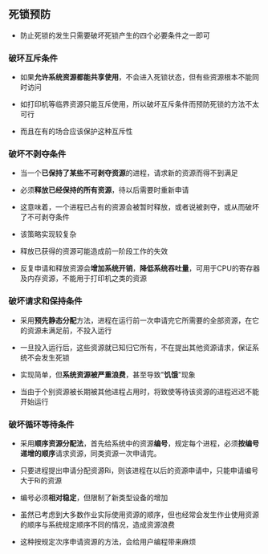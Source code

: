 ## 死锁预防

- 防止死锁的发生只需要破坏死锁产生的四个必要条件之一即可

### 破环互斥条件

- 如果**允许系统资源都能共享使用**，不会进入死锁状态，但有些资源根本不能同时访问

- 如打印机等临界资源只能互斥使用，所以破坏互斥条件而预防死锁的方法不太可行

- 而且在有的场合应该保护这种互斥性

### 破坏不剥夺条件

- 当一个**已保持了某些不可剥夺资源**的进程，请求新的资源而得不到满足

- 必须**释放已经保持的所有资源**，待以后需要时重新申请

- 这意味着，一个进程已占有的资源会被暂时释放，或者说被剥夺，或从而破坏了不可剥夺条件

- 该策略实现较复杂

- 释放已获得的资源可能造成前一阶段工作的失效

- 反复申请和释放资源会**增加系统开销**，**降低系统吞吐量**，可用于CPU的寄存器及内存资源，不能用于打印机之类的资源

### 破坏请求和保持条件

- 采用**预先静态分配**方法，进程在运行前一次申请完它所需要的全部资源，在它的资源未满足前，不投入运行

- 一旦投入运行后，这些资源就已知归它所有，不在提出其他资源请求，保证系统不会发生死锁

- 实现简单，但**系统资源被严重浪费**，甚至导致"**饥饿**"现象

- 当由于个别资源被长期被其他进程占用时，将致使等待该资源的进程迟迟不能开始运行

### 破坏循环等待条件

- 采用**顺序资源分配法**，首先给系统中的资源**编号**，规定每个进程，必须**按编号递增的顺序**请求资源，同类资源一次申请完。

- 只要进程提出申请分配资源Ri，则该进程在以后的资源申请中，只能申请编号大于Ri的资源

- 编号必须**相对稳定**，但限制了新类型设备的增加

- 虽然已考虑到大多数作业实际使用资源的顺序，但也经常会发生作业使用资源的顺序与系统规定顺序不同的情况，造成资源浪费

- 这种按规定次序申请资源的方法，会给用户编程带来麻烦





